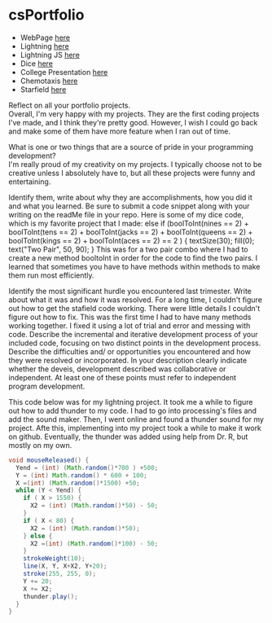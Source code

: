 # csPortfolio

* WebPage [here](https://jtliggett.github.io/TestPage/JakeDogPage.html)
* Lightning [here](https://jtliggett.github.io/lightning2/)
* Lightning JS [here](https://jtliggett.github.io/lightning2/JSLightning/index.html)
* Dice [here](https://jtliggett.github.io/dice3)
* College Presentation [here](https://docs.google.com/presentation/d/e/2PACX-1vSKFChMDzyCOQGGyqc4GCK6H5u60xKVvyy7hOqBLWFDFsl7FOZPA_HYDRsApVUgh8Z1bW7cohidovDv/pub?start=false&loop=false&delayms=60000)
* Chemotaxis [here](https://jtliggett.github.io/chemotaxis4)
* Starfield [here](https://jtliggett.github.io/starfield5)

Reflect on all your portfolio projects.  
       Overall, I'm very happy with my projects. They are the first coding projects I've made, and I think they're pretty good. However, I wish I could go back and make some of them have more feature when I ran out of time.

What is one or two things that are a source of pride in your programming development?  
       I'm really proud of my creativity on my projects. I typically choose not to be creative unless I absolutely have to, but all these projects were funny and entertaining. 
       
Identify them, write about why they are accomplishments, how you did it and what you learned.  Be sure to submit a code snippet along with your writing on the readMe file in your repo.
      Here is some of my dice code, which is my favorite project that I made:
      else if (boolToInt(nines == 2) + boolToInt(tens == 2) + boolToInt(jacks == 2) + boolToInt(queens == 2) + boolToInt(kings == 2) + boolToInt(aces == 2) == 2 )
    {
      textSize(30);
      fill(0);
      text("Two Pair", 50, 90);
    } 
    This was for a two pair combo where I had to create a new method booltoInt in order for the code to find the two pairs. I learned that sometimes you have to have methods within methods to make them run most efficiently. 
    
Identify the most significant hurdle you encountered last trimester. Write about what it was and how it was resolved.
       For a long time, I couldn't figure out how to get the stafield code working. There were little details I couldn't figure out how to fix. This was the first time I had to have many methods working together. I fixed it using a lot of trial and error and messing with code.
    Describe the incremental and iterative development process of your included code, focusing on two distinct points in the development process. Describe the difficulties and/ or opportunities you encountered and how they were resolved or incorporated. In your description clearly indicate whether the deveis, development described was collaborative or independent. At least one of these points must refer to independent program development.
    
This code below was for my lightning project. It took me a while to figure out how to add thunder to my code. I had to go into processing's files and add the sound maker. Then, I went online and found a thunder sound for my project. Afte this, implementing into my project took a while to make it work on github. Eventually, the thunder was added using help from Dr. R, but mostly on my own.
    
```Java
void mouseReleased() {
  Yend = (int) (Math.random()*700 ) +500;
  Y = (int) Math.random() * 600 + 100;
  X =(int) (Math.random()*1500) +50;
  while (Y < Yend) { 
    if ( X > 1550) {
      X2 = (int) (Math.random()*50) - 50;
    }
    if ( X < 80) {
      X2 = (int) (Math.random()*50);
    } else {
      X2 =(int) (Math.random()*100) - 50;
    } 
    strokeWeight(10); 
    line(X, Y, X+X2, Y+20); 
    stroke(255, 255, 0);
    Y += 20;
    X += X2;
    thunder.play();
  }
}
```
